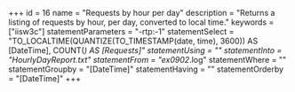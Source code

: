 +++
id = 16
name = "Requests by hour per day"
description = "Returns a listing of requests by hour, per day, converted to local time."
keywords = ["iisw3c"]
statementParameters = "-rtp:-1"
statementSelect = "TO_LOCALTIME(QUANTIZE(TO_TIMESTAMP(date, time), 3600)) AS [DateTime], COUNT(*) AS [Requests]"
statementUsing = ""
statementInto = "HourlyDayReport.txt"
statementFrom = "ex0902*.log"
statementWhere = ""
statementGroupby = "[DateTime]"
statementHaving = ""
statementOrderby = "[DateTime]"
+++

